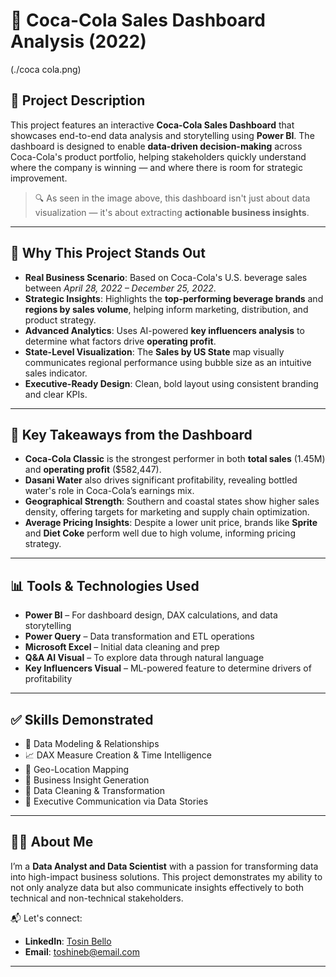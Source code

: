 # 🧃 Coca-Cola Sales Dashboard Analysis (2022)

(./coca cola.png)

## 📌 Project Description

This project features an interactive **Coca-Cola Sales Dashboard** that showcases end-to-end data analysis and storytelling using **Power BI**. The dashboard is designed to enable **data-driven decision-making** across Coca-Cola's product portfolio, helping stakeholders quickly understand where the company is winning — and where there is room for strategic improvement.

> 🔍 As seen in the image above, this dashboard isn't just about data visualization — it's about extracting **actionable business insights**.

---

## 💼 Why This Project Stands Out

- **Real Business Scenario**: Based on Coca-Cola's U.S. beverage sales between *April 28, 2022 – December 25, 2022*.
- **Strategic Insights**: Highlights the **top-performing beverage brands** and **regions by sales volume**, helping inform marketing, distribution, and product strategy.
- **Advanced Analytics**: Uses AI-powered **key influencers analysis** to determine what factors drive **operating profit**.
- **State-Level Visualization**: The **Sales by US State** map visually communicates regional performance using bubble size as an intuitive sales indicator.
- **Executive-Ready Design**: Clean, bold layout using consistent branding and clear KPIs.

---

## 🧠 Key Takeaways from the Dashboard

- **Coca-Cola Classic** is the strongest performer in both **total sales** (1.45M) and **operating profit** ($582,447).
- **Dasani Water** also drives significant profitability, revealing bottled water's role in Coca-Cola’s earnings mix.
- **Geographical Strength**: Southern and coastal states show higher sales density, offering targets for marketing and supply chain optimization.
- **Average Pricing Insights**: Despite a lower unit price, brands like **Sprite** and **Diet Coke** perform well due to high volume, informing pricing strategy.

---

## 📊 Tools & Technologies Used

- **Power BI** – For dashboard design, DAX calculations, and data storytelling
- **Power Query** – Data transformation and ETL operations
- **Microsoft Excel** – Initial data cleaning and prep
- **Q&A AI Visual** – To explore data through natural language
- **Key Influencers Visual** – ML-powered feature to determine drivers of profitability

---

## ✅ Skills Demonstrated

- 🧩 Data Modeling & Relationships  
- 📈 DAX Measure Creation & Time Intelligence  
- 📍 Geo-Location Mapping  
- 🧠 Business Insight Generation  
- 🧼 Data Cleaning & Transformation  
- 📣 Executive Communication via Data Stories

---

## 👨‍💻 About Me

I’m a **Data Analyst and Data Scientist** with a passion for transforming data into high-impact business solutions. This project demonstrates my ability to not only analyze data but also communicate insights effectively to both technical and non-technical stakeholders.

📬 Let's connect:
- **LinkedIn**: [Tosin Bello]([https://www.linkedin.com/in/tosinbellofin])
- **Email**: toshineb@email.com

---
